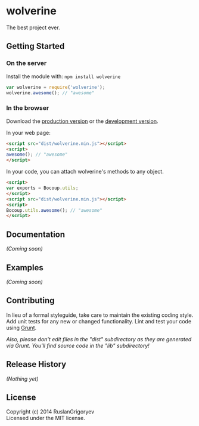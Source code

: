 # wolverine

The best project ever.

## Getting Started
### On the server
Install the module with: `npm install wolverine`

```javascript
var wolverine = require('wolverine');
wolverine.awesome(); // "awesome"
```

### In the browser
Download the [production version][min] or the [development version][max].

[min]: https://raw.github.com/RuslanGrigoryev/wolverine/master/dist/wolverine.min.js
[max]: https://raw.github.com/RuslanGrigoryev/wolverine/master/dist/wolverine.js

In your web page:

```html
<script src="dist/wolverine.min.js"></script>
<script>
awesome(); // "awesome"
</script>
```

In your code, you can attach wolverine's methods to any object.

```html
<script>
var exports = Bocoup.utils;
</script>
<script src="dist/wolverine.min.js"></script>
<script>
Bocoup.utils.awesome(); // "awesome"
</script>
```

## Documentation
_(Coming soon)_

## Examples
_(Coming soon)_

## Contributing
In lieu of a formal styleguide, take care to maintain the existing coding style. Add unit tests for any new or changed functionality. Lint and test your code using [Grunt](http://gruntjs.com/).

_Also, please don't edit files in the "dist" subdirectory as they are generated via Grunt. You'll find source code in the "lib" subdirectory!_

## Release History
_(Nothing yet)_

## License
Copyright (c) 2014 RuslanGrigoryev  
Licensed under the MIT license.
